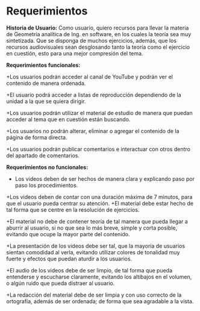 # Requerimientos
**Historia de Usuario:** Como usuario, quiero recursos para llevar la materia de Geometría analítica de Ing. en software, en los cuales la teoría sea muy sintetizada. Que se disponga de muchos ejercicios, además, que los recursos audiovisuales sean desglosando tanto la teoría como el ejercicio en cuestión, esto para una mejor compresión del tema.

**Requerimientos funcionales:**

+Los usuarios podrán acceder al canal de YouTube y podrán ver el contenido de manera ordenada.  

+El usuario podrá acceder a listas de reproducción dependiendo de la unidad a la que se quiera dirigir. 

+Los usuarios podrán utilizar el material de estudio de manera que puedan acceder al tema que en cuestión están buscando.  

+Los usuarios no podrán alterar, eliminar o agregar el contenido de la página de forma directa. 

+Los usuarios podrán publicar comentarios e interactuar con otros dentro del apartado de comentarios. 

**Requerimientos no funcionales:**

+ Los videos deben de ser hechos de manera clara y explicando paso por paso los procedimientos. 

+Los videos deben de contar con una duración máxima de 7 minutos, para que el usuario pueda centrar su atención. 
+El material debe estar hecho de tal forma que se centre en la resolución de ejercicios. 

+El material no debe de contener teoría de tal manera que pueda llegar a aburrir al usuario, si no que sea lo más breve, simple y corta posible, evitando que ocupe la mayor parte del contenido. 

+La presentación de los videos debe ser tal, que la mayoría de usuarios sientan comodidad al verla, evitando utilizar colores de tonalidad muy fuerte y efectos que puedan aturdir a los usuarios.

+El audio de los videos debe de ser limpio, de tal forma que pueda entenderse y escucharse claramente, evitando los altibajos en el volumen, o algún ruido que pueda distraer al usuario. 

+La redacción del material debe de ser limpia y con uso correcto de la ortografía, además de ser ordenada; de forma que sea agradable a la vista.  
